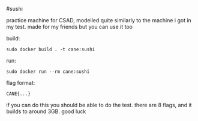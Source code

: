 #sushi

practice machine for CSAD, modelled quite similarly to the machine i got in my test. made for my friends but you can use it too

build:

    sudo docker build . -t cane:sushi

run:

    sudo docker run --rm cane:sushi

 flag format: 
 
	CANE{...}

if you can do this you should be able to do the test. there are 8 flags, and it builds to around 3GB. good luck

